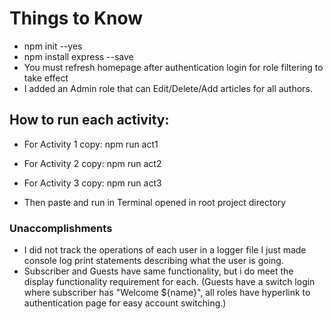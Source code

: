 # Things to Know
- npm init --yes
- npm install express --save
- You must refresh homepage after authentication login for role filtering to take effect
- I added an Admin role that can Edit/Delete/Add articles for all authors.

## How to run each activity:
- For Activity 1 copy: npm run act1 
- For Activity 2 copy: npm run act2 
- For Activity 3 copy: npm run act3

- Then paste and run in Terminal opened in root project directory

### Unaccomplishments
- I did not track the operations of each user in a logger file I just made console log print statements describing what the user is going.
- Subscriber and Guests have same functionality, but i do meet the display functionality requirement for each. (Guests have a switch login where subscriber has "Welcome ${name}", all roles have hyperlink to authentication page for easy account switching.)
